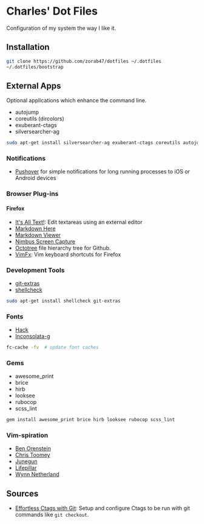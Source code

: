 # Charles' Dot Files

Configuration of my system the way I like it.

## Installation

```sh
git clone https://github.com/zorab47/dotfiles ~/.dotfiles
~/.dotfiles/bootstrap
```

## External Apps

Optional applications which enhance the command line.

- autojump
- coreutils (dircolors)
- exuberant-ctags
- silversearcher-ag

```sh
sudo apt-get install silversearcher-ag exuberant-ctags coreutils autojump
```

### Notifications

- [Pushover](https://pushover.net) for simple notifications for long running
  processes to iOS or Android devices

### Browser Plug-ins

#### Firefox

- [It's All Text!](https://addons.mozilla.org/en-US/firefox/addon/its-all-text): Edit textareas using an external editor
- [Markdown Here](https://addons.mozilla.org/en-US/firefox/addon/markdown-here)
- [Markdown Viewer](https://addons.mozilla.org/en-US/firefox/addon/markdown-viewer)
- [Nimbus Screen Capture](https://addons.mozilla.org/en-US/firefox/addon/nimbus-Screenshot)
- [Octotree](https://addons.mozilla.org/en-US/firefox/addon/octotree) file hierarchy tree for Github.
- [VimFx](https://addons.mozilla.org/firefox/addon/vimfx): Vim keyboard shortcuts for Firefox

### Development Tools

- [git-extras](https://github.com/tj/git-extras/blob/master/Commands.md)
- [shellcheck](https://github.com/koalaman/shellcheck)

```sh
sudo apt-get install shellcheck git-extras
```

### Fonts

- [Hack](https://github.com/chrissimpkins/hack)
- [Inconsolata-g](http://leonardo-m.livejournal.com/77079.html)

```bash
fc-cache -fv  # update font caches
```

### Gems

- awesome_print
- brice
- hirb
- looksee
- rubocop
- scss_lint

```sh
gem install awesome_print brice hirb looksee rubocop scss_lint
```

### Vim-spiration

- [Ben Orenstein](https://github.com/r00k/dotfiles)
- [Chris Toomey](https://github.com/christoomey/dotfiles)
- [Junegun](https://github.com/junegunn/dotfiles)
- [Lifepillar](https://github.com/lifepillar/vimrc)
- [Wynn Netherland](https://github.com/pengwynn/dotfiles)

## Sources

- [Effortless Ctags with Git][]: Setup and configure Ctags to be run with
  git commands like `git checkout`.

[Effortless Ctags with Git]: http://tbaggery.com/2011/08/08/effortless-ctags-with-git.html
